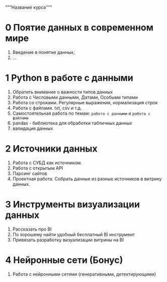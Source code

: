 """Название курса"""

# 0 Поятие данных в современном мире

1. Введение в понятие данных;
2. ...

# 1 Python в работе с данными

1. Обратить внимание о важности типов данных
2. Работа с Числовыми данными, Датами, Особыми типами
3. Работа со строками. Регулярные выражения, нормализация строк
4. Работа с файлами. txt, csv и т.д.
5. Самостоятельная работа по темам: `работа с данными` и `работа с файлами`
6. pandas - библиотека для обработки табличных данных
7. валидация данных

# 2 Источники данных

1. Работа с СУБД как источником.
2. Работа с открытым API
3. Парсинг сайтов
4. Проектная работа. Собрать данные из разных источников в витрину данных.

# 3 Инструменты визуализации данных

1. Рассказать про BI
2. По хорошему найти удобный бесплатный BI инструмент
3. Привязать разработку визуализации витрины на BI

# 4 Нейронные сети (Бонус)

1. Работа с нейронными сетями (генеративными, детектирующими)

